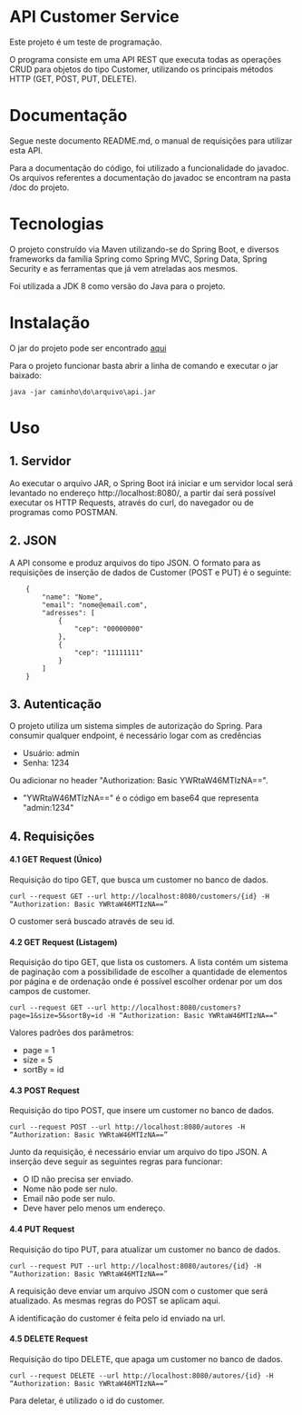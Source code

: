 # API Customer Service

Este projeto é um teste de programação.

O programa consiste em uma API REST que executa todas as operações CRUD para objetos do tipo Customer, utilizando os principais métodos HTTP (GET, POST, PUT, DELETE).

# Documentação

Segue neste documento README.md, o manual de requisições para utilizar esta API.

Para a documentação do código, foi utilizado a funcionalidade do javadoc. Os arquivos referentes a documentação do javadoc se encontram na pasta /doc do projeto.

# Tecnologias

O projeto construído via Maven utilizando-se do Spring Boot, e diversos frameworks da família Spring como Spring MVC, Spring Data, Spring Security e as ferramentas que já vem atreladas aos mesmos.

Foi utilizada a JDK 8 como versão do Java para o projeto.

# Instalação
O jar do projeto pode ser encontrado [aqui](https://github.com/VMCorrea/tokio-test/releases)

Para o projeto funcionar basta abrir a linha de comando e executar o jar baixado:
			
	java -jar caminho\do\arquivo\api.jar
# Uso
## 1. Servidor
Ao executar o arquivo JAR, o Spring Boot irá iniciar e um servidor local será levantado no endereço http://localhost:8080/, a partir daí será possível executar os HTTP Requests, através do curl, do navegador ou de programas como POSTMAN.
## 2. JSON
A API consome e produz arquivos do tipo JSON. O formato para as requisições de inserção de dados de Customer (POST e PUT) é o seguinte: 
		
		{
		    "name": "Nome",
		    "email": "nome@email.com",
		    "adresses": [
		        {
		            "cep": "00000000"
		        },
		        {
		            "cep": "11111111"
		        }
		    ]
		}
## 3. Autenticação
O projeto utiliza um sistema simples de autorização do Spring. Para consumir qualquer endpoint, é necessário logar com as credências
* Usuário: admin
* Senha: 1234

Ou adicionar no header "Authorization: Basic YWRtaW46MTIzNA==".
* "YWRtaW46MTIzNA==" é o código em base64 que representa "admin:1234"
## 4. Requisições

#### 4.1 GET Request (Único)
Requisição do tipo GET, que busca um customer no banco de dados.

    curl --request GET --url http://localhost:8080/customers/{id} -H “Authorization: Basic YWRtaW46MTIzNA==”
O customer será buscado através de seu id.
#### 4.2 GET Request (Listagem)

Requisição do tipo GET, que lista os customers.
A lista contém um sistema de paginação com a possibilidade de escolher a quantidade de elementos por página e de ordenação onde é possível escolher ordenar por um dos campos de customer.

    curl --request GET --url http://localhost:8080/customers?page=1&size=5&sortBy=id -H “Authorization: Basic YWRtaW46MTIzNA==”

Valores padrões dos parâmetros:
* page = 1
* size = 5
* sortBy = id

#### 4.3 POST Request
Requisição do tipo POST, que insere um customer no banco de dados.

    curl --request POST --url http://localhost:8080/autores -H “Authorization: Basic YWRtaW46MTIzNA==”

Junto da requisição, é necessário enviar um arquivo do tipo JSON.
A inserção deve seguir as seguintes regras para funcionar:
* O ID não precisa ser enviado.
* Nome não pode ser nulo.
* Email não pode ser nulo.
* Deve haver pelo menos um endereço.

#### 4.4 PUT Request
Requisição do tipo PUT, para atualizar um customer no banco de dados.

    curl --request PUT --url http://localhost:8080/autores/{id} -H “Authorization: Basic YWRtaW46MTIzNA==”

A requisição deve enviar um arquivo JSON com o customer que será atualizado. As mesmas regras do POST se aplicam aqui.

A identificação do customer é feita pelo id enviado na url.

#### 4.5 DELETE Request
Requisição do tipo DELETE, que apaga um customer no banco de dados.

    curl --request DELETE --url http://localhost:8080/autores/{id} -H “Authorization: Basic YWRtaW46MTIzNA==”
Para deletar, é utilizado o id do customer.
